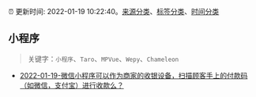 :alarm_clock: 更新时间: 2022-01-19 10:22:40。[来源分类](../README.md)、[标签分类](../TAGS.md)、[时间分类](../TIMELINE.md)

## 小程序


> 关键字：`小程序`、`Taro`、`MPVue`、`Wepy`、`Chameleon`



- [2022-01-19-微信小程序可以作为商家的收银设备，扫描顾客手上的付款码（如微信，支付宝）进行收款么？](https://www.v2ex.com/t/829263) 